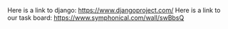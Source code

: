 Here is a link to django: https://www.djangoproject.com/
Here is a link to our task board: https://www.symphonical.com/wall/swBbsQ